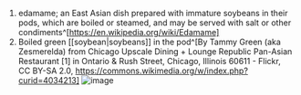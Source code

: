 1. edamame; an East Asian dish prepared with immature soybeans in their pods, which are boiled or steamed, and may be served with salt or other condiments^[https://en.wikipedia.org/wiki/Edamame]
2. Boiled green [[soybean|soybeans]] in the pod^[By Tammy Green (aka Zesmerelda) from Chicago Upscale Dining + Lounge Republic Pan-Asian Restaurant [1] in Ontario & Rush Street, Chicago, Illinois 60611 - Flickr, CC BY-SA 2.0, https://commons.wikimedia.org/w/index.php?curid=4034213] ![image](https://upload.wikimedia.org/wikipedia/commons/e/e7/Edamame_by_Zesmerelda_in_Chicago.jpg)